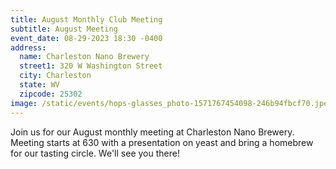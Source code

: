 ```yaml
---
title: August Monthly Club Meeting
subtitle: August Meeting
event_date: 08-29-2023 18:30 -0400
address:
  name: Charleston Nano Brewery
  street1: 320 W Washington Street
  city: Charleston
  state: WV
  zipcode: 25302
image: /static/events/hops-glasses_photo-1571767454098-246b94fbcf70.jpeg
---
```



Join us for our August monthly meeting at Charleston Nano Brewery. Meeting starts at 630 with a presentation on yeast and bring a homebrew for our tasting circle. We'll see you there!